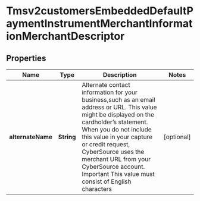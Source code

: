 
# Tmsv2customersEmbeddedDefaultPaymentInstrumentMerchantInformationMerchantDescriptor

## Properties
Name | Type | Description | Notes
------------ | ------------- | ------------- | -------------
**alternateName** | **String** | Alternate contact information for your business,such as an email address or URL. This value might be displayed on the cardholder’s statement. When you do not include this value in your capture or credit request, CyberSource uses the merchant URL from your CyberSource account. Important This value must consist of English characters  |  [optional]



